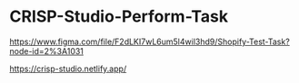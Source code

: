 # CRISP-Studio-Perform-Task
 https://www.figma.com/file/F2dLKI7wL6um5l4wil3hd9/Shopify-Test-Task?node-id=2%3A1031
 
 
 
 
 https://crisp-studio.netlify.app/

